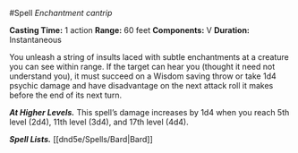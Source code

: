 #Spell
*Enchantment cantrip*

**Casting Time:** 1 action
**Range:** 60 feet
**Components:** V
**Duration:** Instantaneous

You unleash a string of insults laced with subtle enchantments at a creature you can see within range. If the target can hear you (thought it need not understand you), it must succeed on a Wisdom saving throw or take 1d4 psychic damage and have disadvantage on the next attack roll it makes before the end of its next turn.

***At Higher Levels.*** This spell’s damage increases by 1d4 when you reach 5th level (2d4), 11th level (3d4), and 17th level (4d4).

***Spell Lists.*** [[dnd5e/Spells/Bard\|Bard]]